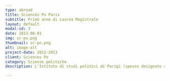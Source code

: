 ```yaml
---
type: abroad
title: Sciences Po Paris
subtitle: Primo anno di Laurea Magistrale
layout: default
modal-id: 3
date: 2013-06-01
img: sc-po.png
thumbnail: sc-po.png
alt: image-alt
project-date: 2012-2013
client: Sciences Po
category: Scienze politiche
description: L'Istituto di studi politici di Parigi (spesso designato con l'apocope SciencesPo) è una Grande école, che fa parte degli istituti di studi politici (Instituts d'études politiques).

---
```

